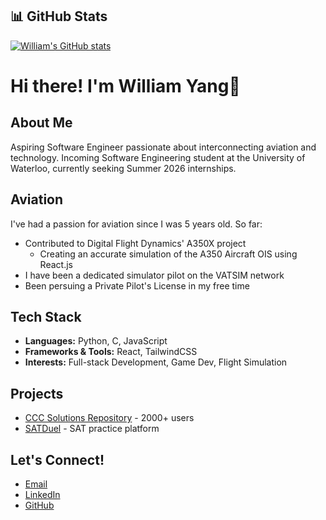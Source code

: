 ## 📊 GitHub Stats
[![William's GitHub stats](https://github-readme-stats.vercel.app/api?username=tankman61&show_icons=true&theme=github_dark_dimmed)](https://github.com/tankman61/github-readme-stats)

# Hi there! I'm William Yang👋

## About Me
Aspiring Software Engineer passionate about interconnecting aviation and technology. Incoming Software Engineering student at the University of Waterloo, currently seeking Summer 2026 internships.

## Aviation
I've had a passion for aviation since I was 5 years old. So far:
- Contributed to Digital Flight Dynamics' A350X project
  - Creating an accurate simulation of the A350 Aircraft OIS using React.js
- I have been a dedicated simulator pilot on the VATSIM network
- Been persuing a Private Pilot's License in my free time 

## Tech Stack
- **Languages:** Python, C, JavaScript
- **Frameworks & Tools:** React, TailwindCSS
- **Interests:** Full-stack Development, Game Dev, Flight Simulation

## Projects
- [CCC Solutions Repository](https://cccsolutions.ca/) - 2000+ users
- [SATDuel](https://satduel.com) - SAT practice platform

##  Let's Connect!
-  [Email](mailto:willi64645@gmail.com)
-  [LinkedIn](https://www.linkedin.com/in/william-yang-28901b306/)
-  [GitHub](https://github.com/tankman61)

<!--
**Tankman61/Tankman61** is a ✨ _special_ ✨ repository because its `README.md` (this file) appears on your GitHub profile.

Here are some ideas to get you started:

- 🔭 I’m currently working on ...
- 🌱 I’m currently learning ...
- 👯 I’m looking to collaborate on ...
- 🤔 I’m looking for help with ...
- 💬 Ask me about ...
- 📫 How to reach me: ...
- 😄 Pronouns: ...
- ⚡ Fun fact: ...
-->
